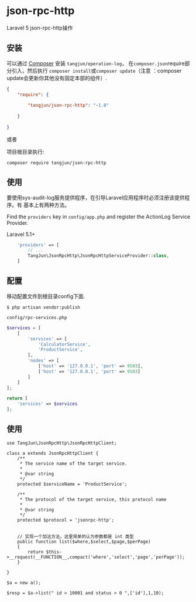 # json-rpc-http
Laravel 5 json-rpc-http操作


## 安装

可以通过 [Composer](http://getcomposer.org) 安装
`tangjun/operation-log`， 在`composer.json`require部分引入，然后执行 ```composer install```或```composer update```（注意 ：composer update会更新你其他没有固定本部的组件）.

```json
{
    "require": {
       
        "tangjun/json-rpc-http": "~1.0"
        
    }
   
}
```

或者

项目根目录执行:
```
composer require tangjun/json-rpc-http
```


## 使用

要使用sys-audit-log服务提供程序，在引导Laravel应用程序时必须注册该提供程序。有
基本上有两种方法。

Find the `providers` key in `config/app.php` and register the ActionLog Service Provider.

Laravel 5.1+
```php
    'providers' => [
        // ...
        TangJun\JsonRpcHttp\JsonRpcHttpServiceProvider::class,
    ]
```


## 配置

移动配置文件到根目录config下面.

```$ php artisan vendor:publish```

`config/rpc-services.php`

```php
$services = [
    [
        'services' => [
            'CalculatorService',
            'ProductService',
        ],
        'nodes' => [
            ['host' => '127.0.0.1', 'port' => 9503],
            ['host' => '127.0.0.1', 'port' => 9503]
        ]
    ]
];

return [
    'services' => $services
];

```
## 使用
```
use TangJun\JsonRpcHttp\JsonRpcHttpClient;

class a extends JsonRpcHttpClient {
    /**
     * The service name of the target service.
     *
     * @var string
     */
    protected $serviceName = 'ProductService';

    /**
     * The protocol of the target service, this protocol name
     *
     * @var string
     */
    protected $protocol = 'jsonrpc-http';


    // 实现一个加法方法，这里简单的认为参数都是 int 类型
    public function list($where,$select,$page,$perPage)
    {
        return $this->__request(__FUNCTION__,compact('where','select','page','perPage'));
    }

}

$a = new a();

$resp = $a->list(" id > 10001 and status > 0 ",['id'],1,10);

```





